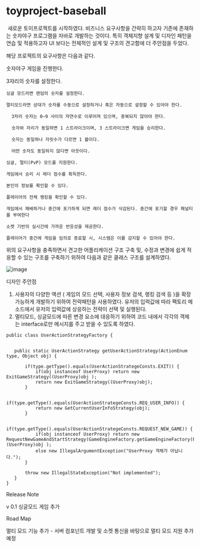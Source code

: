 # toyproject-baseball
﻿
새로운 토이프로젝트를 시작하였다. 비즈니스 요구사항을 간략히 하고자 기존에 존재하는 숫자야구 프로그램을 자바로 개발하는 것이다. 특히 객체지향 설계 및 디자인 패턴을 연습 및 적용하고자 UI 보다는 전체적인 설계 및 구조의 견고함에 더 주안점을 두었다.


해당 프로젝트의 요구사항은 다음과 같다.


숫자야구 게임을 진행한다.

  3자리의 숫자를 설정한다.

    싱글 모드라면 랜덤의 숫자를 설정한다.

    멀티모드라면 상대가 숫자를 수동으로 설정하거나 혹은 자동으로 설정할 수 있어야 한다.

      3자리 숫자는 0~9 사이의 자연수로 이루어져 있으며, 중복되지 않아야 한다.

      숫자와 자리가 동일하면 1 스트라이크이며, 3 스트라이크면 게임을 승리한다.

      숫자는 동일하나 자릿수가 다르면 1 볼이다.

      어떤 숫자도 동일하지 않다면 아웃이다.

    싱글, 멀티(PvP) 모드를 지원한다.

    게임에서 승리 시 래더 점수를 획득한다.

    본인의 정보를 확인할 수 있다.

    플레이어의 전체 랭킹을 확인할 수 있다.

    게임에서 패배하거나 중간에 포기하게 되면 래더 점수가 삭감된다. 중간에 포기할 경우 패널티를 부여한다

    소켓 기반의 실시간에 가까운 반응성을 제공한다.

    플레이어가 중간에 게임을 임의로 종료할 시, 시스템은 이를 감지할 수 있어야 한다.


  위의 요구사항을 충족하면서 견고한 어플리케이션 구조 구축 및, 수정과 변경에 쉽게 적응할 수 있는 구조를 구축하기 위하여 다음과 같은 클래스 구조를 설계하였다.

![image](https://github.com/lookhkh/toyproject-baseball/assets/62491156/88ed634d-5ce9-46bc-b2da-cf0e5c2746a4)

  디자인 주안점
  
  1. 사용자의 다양한 액션 ( 게임의 모드 선택, 사용자 정보 검색, 랭킹 검색 등 )을 확장가능하게 개발하기 위하여 전략패턴을 사용하였다. 유저의 입력값에 따라 팩토리 메소드에서 유저의 입력값에   상응하는 전략이 선택 및 실행된다.
  2. 멀티모드, 싱글모드에 따른 변경 요소에 대응하기 위하여 코드 내에서 각각의 객체는 interface로만 메시지를 주고 받을 수 있도록 하였다.
 
 ```
 public class UserActionStrategyFactory {


	public static UserActionStrategy getUserActionStrategy(ActionEnum type, Object obj) {
		
		if(type.getType().equals(UserActionStrategeConsts.EXIT)) {
			if(obj instanceof UserProxy) return new ExitGameStrategy((UserProxy)obj );
			return new ExitGameStrategy((UserProxy)obj);
		}
		
		if(type.getType().equals(UserActionStrategeConsts.REQ_USER_INFO)) {
			return new GetCurrentUserInfoStrategy(obj);
		}
		
		if(type.getType().equals(UserActionStrategeConsts.REQUEST_NEW_GAME)) {
			if(obj instanceof UserProxy) return new RequestNewGameAndStartStrategy(GameEngineFactory.getGameEngineFactory(FactoryType.DEFAULT_FACTORY), (UserProxy)obj );
			else new IllegalArgumentException("UserProxy 객체가 아닙니다.");
		}
		
		throw new IllegalStateException("Not implemented");
	}
}

 ```


Release Note


v 0.1 싱글모드 게임 추가



Road Map


멀티 모드 기능 추가 - 서버 컴포넌트 개발 및 소켓 통신을 바탕으로 멀티 모드 지원 추가 예정

﻿
